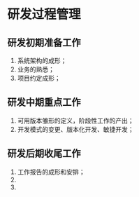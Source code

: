 # 研发过程管理
## 研发初期准备工作
1. 系统架构的成形；
1. 业务的熟悉；
1. 项目约定成形；
## 研发中期重点工作
1. 可用版本雏形的定义，阶段性工作的产出；
2. 开发模式的变更、版本化开发、敏捷开发；
## 研发后期收尾工作
1. 工作报告的成形和安排；
1. 
1. 